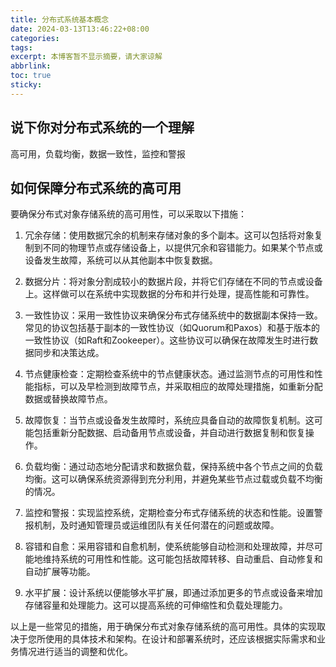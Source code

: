 ```yaml
---
title: 分布式系统基本概念
date: 2024-03-13T13:46:22+08:00
categories: 
tags: 
excerpt: 本博客暂不显示摘要，请大家谅解
abbrlink: 
toc: true
sticky:
---
```


## 说下你对分布式系统的一个理解

高可用，负载均衡，数据一致性，监控和警报

## 如何保障分布式系统的高可用

要确保分布式对象存储系统的高可用性，可以采取以下措施：

1. 冗余存储：使用数据冗余的机制来存储对象的多个副本。这可以包括将对象复制到不同的物理节点或存储设备上，以提供冗余和容错能力。如果某个节点或设备发生故障，系统可以从其他副本中恢复数据。

2. 数据分片：将对象分割成较小的数据片段，并将它们存储在不同的节点或设备上。这样做可以在系统中实现数据的分布和并行处理，提高性能和可靠性。

3. 一致性协议：采用一致性协议来确保分布式存储系统中的数据副本保持一致。常见的协议包括基于副本的一致性协议（如Quorum和Paxos）和基于版本的一致性协议（如Raft和Zookeeper）。这些协议可以确保在故障发生时进行数据同步和决策达成。

4. 节点健康检查：定期检查系统中的节点健康状态。通过监测节点的可用性和性能指标，可以及早检测到故障节点，并采取相应的故障处理措施，如重新分配数据或替换故障节点。

5. 故障恢复：当节点或设备发生故障时，系统应具备自动的故障恢复机制。这可能包括重新分配数据、启动备用节点或设备，并自动进行数据复制和恢复操作。

6. 负载均衡：通过动态地分配请求和数据负载，保持系统中各个节点之间的负载均衡。这可以确保系统资源得到充分利用，并避免某些节点过载或负载不均衡的情况。

7. 监控和警报：实现监控系统，定期检查分布式存储系统的状态和性能。设置警报机制，及时通知管理员或运维团队有关任何潜在的问题或故障。

8. 容错和自愈：采用容错和自愈机制，使系统能够自动检测和处理故障，并尽可能地维持系统的可用性和性能。这可能包括故障转移、自动重启、自动修复和自动扩展等功能。

9. 水平扩展：设计系统以便能够水平扩展，即通过添加更多的节点或设备来增加存储容量和处理能力。这可以提高系统的可伸缩性和负载处理能力。

以上是一些常见的措施，用于确保分布式对象存储系统的高可用性。具体的实现取决于您所使用的具体技术和架构。在设计和部署系统时，还应该根据实际需求和业务情况进行适当的调整和优化。
